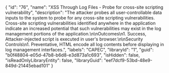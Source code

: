 {
  "id": "76",
  "name": "XSS Through Log Files - Probe for cross-site scripting vulnerability",
  "description": "The attacker probes all user-controllable data inputs to the system to probe for any cross-site scripting vulnerabilities. Cross-site scripting vulnerabilities identified anywhere in the application indicate an increased potential that such vulnerabilities may exist in the log management portions of the application.\n\nOutcomes\n1.   Success,  Attacker-injected script is executed in user's browser.\n\nSecurity Controls\n1.   Preventative,  HTML encode all log contents before displaying in log management interfaces.",
  "labels": "CAPEC",
  "libraryId": "1",
  "guid": "b0f48804-e05d-47b8-b6d8-e3d873a1c693",
  "isHidden": false,
  "isReadOnlyLibraryEntity": false,
  "libraryGuid": "eef7dcf9-53bd-48e9-849d-21445ebad101"
}